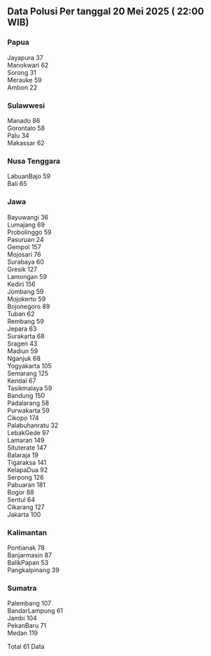 ## Data Polusi Per tanggal 20 Mei 2025 ( 22:00 WIB)

### Papua
Jayapura 37 <br>
Manokwari 62 <br>
Sorong 31 <br>
Merauke 59 <br>
Ambon 22 <br>

### Sulawwesi
Manado 86 <br>
Gorontalo 58 <br>
Palu 34 <br>
Makassar 62 <br>

### Nusa Tenggara
LabuanBajo 59 <br>
Bali 65 <br>

### Jawa
Bayuwangi 36 <br>
Lumajang 69 <br>
Probolinggo 59 <br>
Pasuruan 24 <br>
Gempol 157 <br>
Mojosari 76 <br>
Surabaya 60 <br>
Gresik 127 <br>
Lamongan 59 <br>
Kediri 156 <br>
Jombang 59 <br>
Mojokerto 59 <br>
Bojonegoro 89 <br>
Tuban 62 <br>
Rembang 59 <br>
Jepara 63 <br>
Surakarta 68 <br>
Sragen 43 <br>
Madiun 59 <br>
Nganjuk 68 <br>
Yogyakarta 105 <br>
Semarang 125 <br>
Kendal 67 <br>
Tasikmalaya 59 <br>
Bandung 150 <br>
Padalarang 58 <br>
Purwakarta 59 <br>
Cikopo 174 <br>
Palabuhanratu 32 <br>
LebakGede 97 <br>
Lamaran 149 <br>
Situterate 147 <br>
Balaraja 19 <br>
Tigaraksa 141 <br>
KelapaDua 92 <br>
Serpong 126 <br>
Pabuaran 181 <br>
Bogor 88 <br>
Sentul 64 <br>
Cikarang 127 <br>
Jakarta 100 <br>

### Kalimantan
Pontianak 78 <br>
Banjarmasin 87 <br>
BalikPapan 53 <br>
Pangkalpinang 39 <br>

### Sumatra
Palembang 107 <br>
BandarLampung 61 <br>
Jambi 104 <br>
PekanBaru 71 <br>
Medan 119 <br>

Total  61 Data
